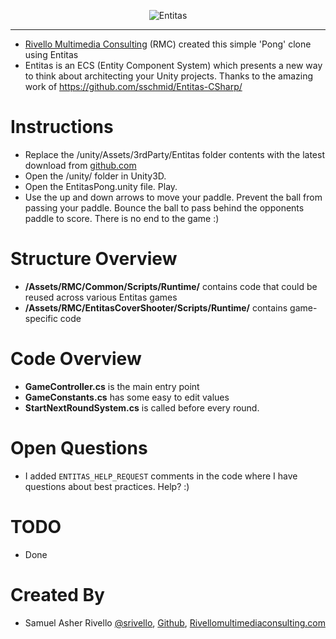 <p align="center">
    <img src="https://raw.githubusercontent.com/sschmid/Entitas-CSharp/develop/Readme/Images/Entitas-Header.png" alt="Entitas">
</p>

---

* <a href="http://www.RivelloMultimediaConsulting.com/unity/">Rivello Multimedia Consulting</a> (RMC) created this simple 'Pong' clone using Entitas
* Entitas is an ECS (Entity Component System) which presents a new way to think about architecting your Unity projects. Thanks to the amazing work of <a href="http://github.com/sschmid/Entitas-CSharp/">https://github.com/sschmid/Entitas-CSharp/</a>

</p>


Instructions
=============
* Replace the /unity/Assets/3rdParty/Entitas folder contents with the latest download from <a href="http://github.com/sschmid/Entitas-CSharp/">github.com</a></BR>
* Open the /unity/ folder in Unity3D. </BR>
* Open the EntitasPong.unity file. Play.
* Use the up and down arrows to move your paddle. Prevent the ball from passing your paddle. Bounce the ball to pass behind the opponents paddle to score. There is no end to the game :)

Structure Overview
=============
* **/Assets/RMC/Common/Scripts/Runtime/** contains code that could be reused across various Entitas games<BR>
* **/Assets/RMC/EntitasCoverShooter/Scripts/Runtime/** contains game-specific code

Code Overview
=============
* **GameController.cs** is the main entry point
* **GameConstants.cs** has some easy to edit values
* **StartNextRoundSystem.cs** is called before every round.

Open Questions
=============
* I added `ENTITAS_HELP_REQUEST` comments in the code where I have questions about best practices. Help? :)

TODO
=============
* Done


Created By
=============

- Samuel Asher Rivello <a href="https://twitter.com/srivello/">@srivello</a>, <a href="http://www.github.com/RivelloMultimediaConsulting/">Github</a>, <a href="http://www.rivellomultimediaconsulting.com/unity/">Rivellomultimediaconsulting.com</a>

